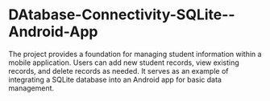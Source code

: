 # DAtabase-Connectivity-SQLite--Android-App
The project provides a foundation for managing student information within a mobile application. Users can add new student records, view existing records, and delete records as needed. It serves as an example of integrating a SQLite database into an Android app for basic data management.
